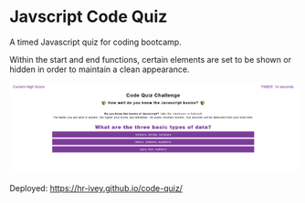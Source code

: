 # Javscript Code Quiz

A timed Javascript quiz for coding bootcamp. 

Within the start and end functions, certain elements are set to be shown or hidden in order to maintain a clean appearance.

![A screenshot of the quiz at it appears on desktop.](/screenshot.png)

Deployed: https://hr-ivey.github.io/code-quiz/